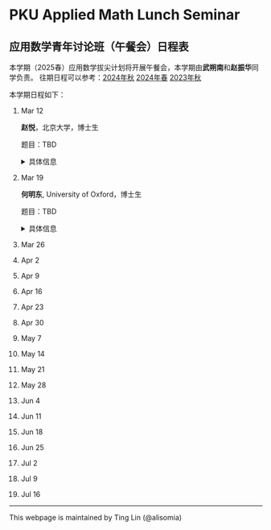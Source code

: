 # PKU Applied Math Lunch Seminar

## 应用数学青年讨论班（午餐会）日程表

本学期（2025春）应用数学拔尖计划将开展午餐会，本学期由**武朔南**和**赵振华**同学负责。
往期日程可以参考：[2024年秋](2024Fall.html) [2024年春](2024Spring.html) [2023年秋](2023Fall.html) 

本学期日程如下：

1. Mar 12

   **赵悦**，北京大学，博士生

   题目：TBD
   <details>
    <summary>具体信息</summary>
    <p>
    <b>摘要</b>: Coming soon...
    </p>
    <p>
    <b>报告人信息</b>: Coming soon...
    </p>
    </details>

1. Mar 19

    **何明东**, University of Oxford，博士生

    题目：TBD

    <details>
    <summary>具体信息</summary>
    
    <p>
    <b>摘要</b>:

    </p>
    <p>
    <b>报告人信息</b>:

    </p>
    
    </details>

1. Mar 26

1. Apr 2
1. Apr 9
1. Apr 16
1. Apr 23
1. Apr 30
1. May 7
1. May 14
1. May 21
1. May 28
1. Jun 4
1. Jun 11
1. Jun 18
1. Jun 25
1. Jul 2
1. Jul 9
1. Jul 16







-----
This webpage is maintained by Ting Lin (@alisomia)
